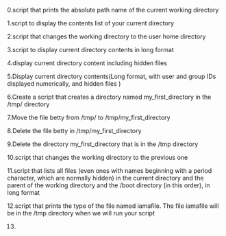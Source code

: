 0.script that prints the absolute path name of the current working directory

1.script to display the contents list of your current directory

2.script that changes the working directory to the user home directory

3.script to display current directory contents in long format

4.display current directory content including hidden files

5.Display current directory contents(Long format, with user and group IDs displayed numerically, and hidden files )

6.Create a script that creates a directory named my_first_directory in the /tmp/ directory

7.Move the file betty from /tmp/ to /tmp/my_first_directory

8.Delete the file betty in /tmp/my_first_directory

9.Delete the directory my_first_directory that is in the /tmp directory

10.script that changes the working directory to the previous one

11.script that lists all files (even ones with names beginning with a period character, which are normally hidden) in the current directory and the parent of the working directory and the /boot directory (in this order), in long format

12.script that prints the type of the file named iamafile. The file iamafile will be in the /tmp directory when we will run your script

13.

